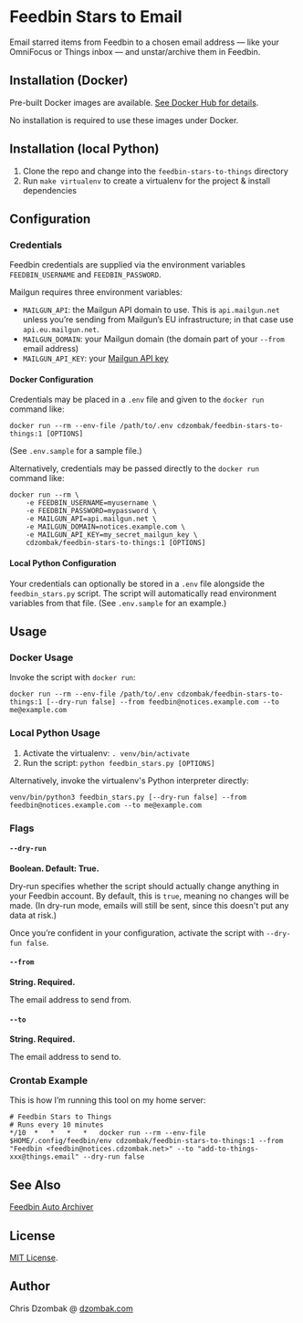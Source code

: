 # Feedbin Stars to Email

Email starred items from Feedbin to a chosen email address — like your OmniFocus or Things inbox — and unstar/archive them in Feedbin.

## Installation (Docker)

Pre-built Docker images are available. [See Docker Hub for details](https://hub.docker.com/r/cdzombak/feedbin-stars-to-things).

No installation is required to use these images under Docker.

## Installation (local Python)

1. Clone the repo and change into the `feedbin-stars-to-things` directory
2. Run `make virtualenv` to create a virtualenv for the project & install dependencies

## Configuration

### Credentials

Feedbin credentials are supplied via the environment variables `FEEDBIN_USERNAME` and `FEEDBIN_PASSWORD`.

Mailgun requires three environment variables:
- `MAILGUN_API`: the Mailgun API domain to use. This is `api.mailgun.net` unless you’re sending from Mailgun’s EU infrastructure; in that case use `api.eu.mailgun.net`.
- `MAILGUN_DOMAIN`: your Mailgun domain (the domain part of your `--from` email address)
- `MAILGUN_API_KEY`: your [Mailgun API key](https://app.mailgun.com/app/account/security/api_keys)

#### Docker Configuration

Credentials may be placed in a `.env` file and given to the `docker run` command like:

```shell
docker run --rm --env-file /path/to/.env cdzombak/feedbin-stars-to-things:1 [OPTIONS]
```

(See `.env.sample` for a sample file.)

Alternatively, credentials may be passed directly to the `docker run` command like:

```shell
docker run --rm \
    -e FEEDBIN_USERNAME=myusername \
    -e FEEDBIN_PASSWORD=mypassword \
    -e MAILGUN_API=api.mailgun.net \
    -e MAILGUN_DOMAIN=notices.example.com \
    -e MAILGUN_API_KEY=my_secret_mailgun_key \
    cdzombak/feedbin-stars-to-things:1 [OPTIONS]
```

#### Local Python Configuration

Your credentials can optionally be stored in a `.env` file alongside the `feedbin_stars.py` script. The script will automatically read environment variables from that file. (See `.env.sample` for an example.)

## Usage

### Docker Usage

Invoke the script with `docker run`:

```shell
docker run --rm --env-file /path/to/.env cdzombak/feedbin-stars-to-things:1 [--dry-run false] --from feedbin@notices.example.com --to me@example.com
```

### Local Python Usage

1. Activate the virtualenv: `. venv/bin/activate`
2. Run the script: `python feedbin_stars.py [OPTIONS]`

Alternatively, invoke the virtualenv's Python interpreter directly:

```shell
venv/bin/python3 feedbin_stars.py [--dry-run false] --from feedbin@notices.example.com --to me@example.com
```

### Flags

#### `--dry-run`

**Boolean. Default: True.**

Dry-run specifies whether the script should actually change anything in your Feedbin account. By default, this is `true`, meaning no changes will be made. (In dry-run mode, emails will still be sent, since this doesn't put any data at risk.)

Once you’re confident in your configuration, activate the script with `--dry-fun false`.

#### `--from`

**String. Required.**

The email address to send from.

#### `--to`

**String. Required.**

The email address to send to.

### Crontab Example

This is how I’m running this tool on my home server:

```text
# Feedbin Stars to Things
# Runs every 10 minutes
*/10  *   *   *   *   docker run --rm --env-file $HOME/.config/feedbin/env cdzombak/feedbin-stars-to-things:1 --from "Feedbin <feedbin@notices.cdzombak.net>" --to "add-to-things-xxx@things.email" --dry-run false
```

## See Also

[Feedbin Auto Archiver](https://github.com/cdzombak/feedbin-auto-archiver)

## License

[MIT License](https://choosealicense.com/licenses/mit/#).

## Author

Chris Dzombak @ [dzombak.com](https://www.dzombak.com)
